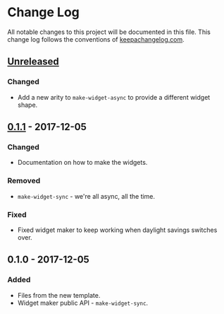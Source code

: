 # Change Log
All notable changes to this project will be documented in this file. This change log follows the conventions of [keepachangelog.com](http://keepachangelog.com/).

## [Unreleased]
### Changed
- Add a new arity to `make-widget-async` to provide a different widget shape.

## [0.1.1] - 2017-12-05
### Changed
- Documentation on how to make the widgets.

### Removed
- `make-widget-sync` - we're all async, all the time.

### Fixed
- Fixed widget maker to keep working when daylight savings switches over.

## 0.1.0 - 2017-12-05
### Added
- Files from the new template.
- Widget maker public API - `make-widget-sync`.

[Unreleased]: https://github.com/your-name/day9/compare/0.1.1...HEAD
[0.1.1]: https://github.com/your-name/day9/compare/0.1.0...0.1.1
